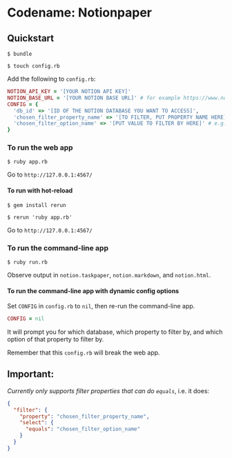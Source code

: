 # Codename: Notionpaper

## Quickstart

`$ bundle`

`$ touch config.rb`

Add the following to `config.rb`:

```rb
NOTION_API_KEY = '[YOUR NOTION API KEY]'
NOTION_BASE_URL = '[YOUR NOTION BASE URL]' # for example https://www.notion.so/username/
CONFIG = {
  'db_id' => '[ID OF THE NOTION DATABASE YOU WANT TO ACCESS]',
  'chosen_filter_property_name' => '[TO FILTER, PUT PROPERTY NAME HERE]', # e.g. 'Status'
  'chosen_filter_option_name' => '[PUT VALUE TO FILTER BY HERE]' # e.g. 'Todo'
}
```

### To run the web app

`$ ruby app.rb`

Go to `http://127.0.0.1:4567/`

#### To run with hot-reload

`$ gem install rerun`

`$ rerun 'ruby app.rb'`

Go to `http://127.0.0.1:4567/`

### To run the command-line app

`$ ruby run.rb`

Observe output in `notion.taskpaper`, `notion.markdown`, and `notion.html`.

#### To run the command-line app with dynamic config options

Set `CONFIG` in `config.rb` to `nil`, then re-run the command-line app.

```rb
CONFIG = nil
```

It will prompt you for which database, which property to filter by, and which option of that property to filter by.

Remember that this `config.rb` will break the web app.

## Important:

_Currently only supports filter properties that can do `equals`_, i.e. it does:

```json
{
  "filter": {
    "property": "chosen_filter_property_name",
    "select": {
      "equals": "chosen_filter_option_name"
    }
  }
}
```
